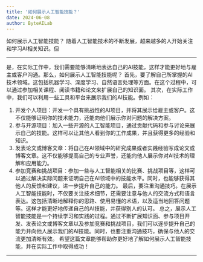 ```yaml
---
title: '如何展示人工智能技能？'
date: 2024-06-08
author: ByteAILab
---
```


如何展示人工智能技能？
随着人工智能技术的不断发展，越来越多的人开始关注和学习AI相关知识。但

---
是，在实际工作中，我们需要能够清晰地表达自己的AI技能，这样才能更好地与雇主或客户沟通。那么，如何展示人工智能技能呢？
首先，要了解自己所掌握的AI技术领域。这包括机器学习、深度学习、自然语言处理等方面。在这个过程中，可以通过参加相关课程、阅读书籍和论文来扩展自己的知识面。
其次，在实际工作中，我们可以利用一些工具和平台来展示我们的AI技能。例如：
1. 开发个人项目：开发一个具有挑战性的AI项目，并将其展示给雇主或客户。这不仅能够证明你的技术能力，还能向他们展示你对问题的解决方案。
2. 参与开源项目：加入一些开源的人工智能项目，通过贡献代码和参与讨论来展示自己的技能。这样可以让其他人看到你的工作成果，并且获得更多的经验和知识。
3. 发表论文或博客文章：将自己在AI领域中的研究成果或者实践经验写成论文或博客文章。这不仅能够提高自己的专业声誉，还能向他人展示你对AI技术的理解和应用能力。
4. 参加竞赛和挑战项目：参加一些与人工智能相关的比赛、挑战项目等，这样可以通过解决实际问题来证明自己在AI领域中的技能水平。同时，也能够获得其他人的反馈和建议，进一步提升自己的能力。
最后，要注重沟通技巧。在展示人工智能技能时，不仅要关注技术细节，还需要注意与他人的交流方式和语言表达。这包括清晰地解释你的思路、使用易懂的术语，以及适当地回答问题等。这样才能更好地传递自己的AI技能，并获得别人的认可。
总之，展示人工智能技能是一个持续学习和实践的过程。通过不断扩展知识面、参与项目开发、发表论文或博客文章以及参加竞赛和挑战项目，我们可以逐步提升自己的能力并向他人展示我们的AI技能。同时，也要注重沟通技巧，确保与他人的交流更加清晰有效。
希望这篇文章能够帮助你更好地了解如何展示人工智能技能，并在实际工作中取得成功！
---

